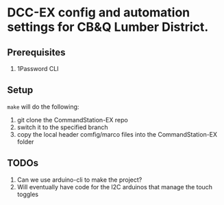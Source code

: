 # DCC-EX config and automation settings for CB&Q Lumber District.

## Prerequisites

1. 1Password CLI

## Setup

`make` will do the following:
1. git clone the CommandStation-EX repo
1. switch it to the specified branch
1. copy the local header comfig/marco files into the CommandStation-EX folder

## TODOs

1. Can we use arduino-cli to make the project?
1. Will eventually have code for the I2C arduinos that manage the touch toggles

